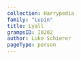 ```yaml
---
collection: Harrypedia
family: "Lupin"
title: Lyall
grampsID: I0202
author: Luke Schierer
pageType: person
---
```

